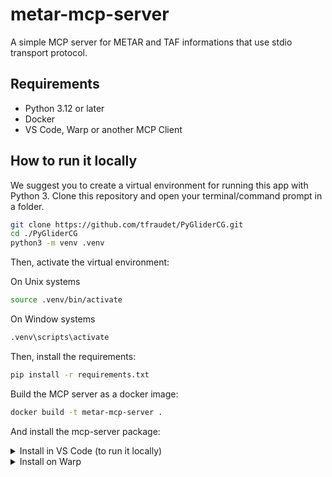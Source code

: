 # metar-mcp-server

A simple MCP server for METAR and TAF informations that use stdio transport protocol.

## Requirements

- Python 3.12 or later
- Docker
- VS Code, Warp or another MCP Client

## How to run it locally

We suggest you to create a virtual environment for running this app with Python 3. Clone this repository and open your terminal/command prompt in a folder.

```bash
git clone https://github.com/tfraudet/PyGliderCG.git
cd ./PyGliderCG
python3 -m venv .venv
```

Then, activate the virtual environment:

On Unix systems

```bash
source .venv/bin/activate
```

On Window systems

```bash
.venv\scripts\activate
```

Then, install the requirements:

```bash
pip install -r requirements.txt
```

Build the MCP server as a docker image:

```bash
docker build -t metar-mcp-server .
```

And install the mcp-server package:

<details>
<summary>Install in VS Code (to run it locally)</summary>

On VS Code, add the following JSON block to your workspace ```.vscode/mcp.json``` file

```json
{
  "servers": {
    "Aviation Weather Center": {
      "type": "stdio",
      "command": "python",
      "args": [
        "${workspaceFolder}/server.py"
      ]
    }
  }
}
```
</details>

<details>
<summary>Install on Warp</summary>

See Warp [Model Context Protocol Documentation](https://docs.warp.dev/knowledge-and-collaboration/mcp#adding-an-mcp-server) for details.

1. Navigate Settings > AI > Manage MCP servers.
2. Add a new MCP server by clicking the + Add button.
3. Paste the configuration given below:

```json
{
  "Aviation Weather Center": {
    "command": "docker",
    "args": [
      "run",
      "-i",
      "--rm",
      "metar-mcp-server"
    ],
    "env": {},
    "working_directory": null,
    "start_on_launch": true
  }
}
```
</details>